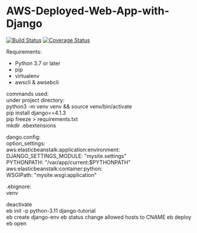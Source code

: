 # AWS-Deployed-Web-App-with-Django
[![Build Status](https://app.travis-ci.com/Shihuihuang1103/AWS-Deployed-Web-App-with-Django.svg?branch=main)](https://app.travis-ci.com/Shihuihuang1103/AWS-Deployed-Web-App-with-Django)
[![Coverage Status](https://coveralls.io/repos/github/Shihuihuang1103/AWS-Deployed-Web-App-with-Django/badge.svg?branch=)](https://coveralls.io/github/Shihuihuang1103/AWS-Deployed-Web-App-with-Django?branch=)

Requirements: 
* Python 3.7 or later
* pip
* virtualenv
* awscli & awsebcli

commands used:  
under project directory:  
python3 -m venv venv && source venv/bin/activate  
pip install django==4.1.3  
pip freeze > requirements.txt  
mkdir .ebextensions  

dango.config:  
option_settings:  
  aws:elasticbeanstalk:application:environment:  
    DJANGO_SETTINGS_MODULE: "mysite.settings"  
    PYTHONPATH: "/var/app/current:$PYTHONPATH"  
  aws:elasticbeanstalk:container:python:  
    WSGIPath: "mysite.wsgi:application"  

.ebignore:  
venv  

deactivate  
eb init -p python-3.11 django-tutorial  
eb create django-env
eb status
change allowed hosts to CNAME
eb deploy
eb open
